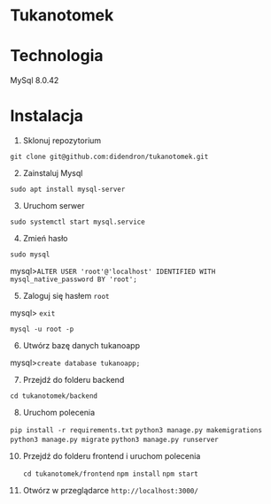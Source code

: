# Tukanotomek

# Technologia

MySql 8.0.42

# Instalacja
1. Sklonuj repozytorium

`git clone git@github.com:didendron/tukanotomek.git`

2. Zainstaluj Mysql

`sudo apt install mysql-server`

3. Uruchom serwer

`sudo systemctl start mysql.service`

4. Zmień hasło

`sudo mysql`

mysql>`ALTER USER 'root'@'localhost' IDENTIFIED WITH mysql_native_password BY 'root';`

5. Zaloguj się hasłem `root`

 mysql> `exit`
 
 `mysql -u root -p`

6. Utwórz bazę danych tukanoapp

mysql>`create database tukanoapp;`

7. Przejdź do folderu backend

`cd tukanotomek/backend`

8. Uruchom polecenia

  `pip install -r requirements.txt`
   `python3 manage.py makemigrations`
   `python3 manage.py migrate`
   `python3 manage.py runserver`
   
10. Przejdź do folderu frontend i uruchom polecenia

    `cd tukanotomek/frontend`
   `npm install`
   `npm start`

11. Otwórz w przeglądarce
    `http://localhost:3000/`


